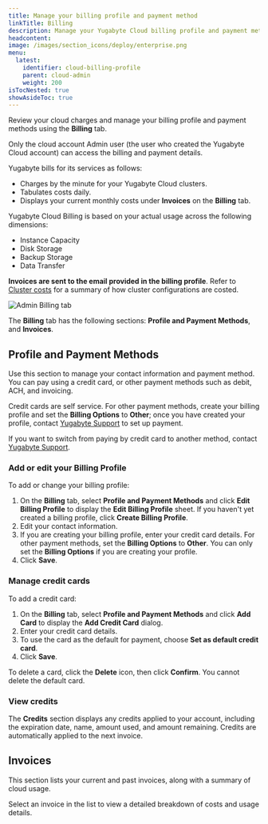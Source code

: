 ```yaml
---
title: Manage your billing profile and payment method
linkTitle: Billing
description: Manage your Yugabyte Cloud billing profile and payment methods and view invoices.
headcontent:
image: /images/section_icons/deploy/enterprise.png
menu:
  latest:
    identifier: cloud-billing-profile
    parent: cloud-admin
    weight: 200
isTocNested: true
showAsideToc: true
---
```


Review your cloud charges and manage your billing profile and payment methods using the **Billing** tab.

Only the cloud account Admin user (the user who created the Yugabyte Cloud account) can access the billing and payment details.

Yugabyte bills for its services as follows:

- Charges by the minute for your Yugabyte Cloud clusters.
- Tabulates costs daily.
- Displays your current monthly costs under **Invoices** on the **Billing** tab.

Yugabyte Cloud Billing is based on your actual usage across the following dimensions:

- Instance Capacity
- Disk Storage
- Backup Storage
- Data Transfer
 
**Invoices are sent to the email provided in the billing profile**. Refer to [Cluster costs](../cloud-billing-costs) for a summary of how cluster configurations are costed.

![Admin Billing tab](/images/yb-cloud/cloud-admin-billing.png)

The **Billing** tab has the following sections: **Profile and Payment Methods**, and **Invoices**.

## Profile and Payment Methods

Use this section to manage your contact information and payment method. You can pay using a credit card, or other payment methods such as debit, ACH, and invoicing.

Credit cards are self service. For other payment methods, create your billing profile and set the **Billing Options** to **Other**; once you have created your profile, contact [Yugabyte Support](https://support.yugabyte.com/hc/en-us/requests/new?ticket_form_id=360003113431) to set up payment.

If you want to switch from paying by credit card to another method, contact [Yugabyte Support](https://support.yugabyte.com/hc/en-us/requests/new?ticket_form_id=360003113431).

### Add or edit your Billing Profile

To add or change your billing profile:

1. On the **Billing** tab, select **Profile and Payment Methods** and click **Edit Billing Profile** to display the **Edit Billing Profile** sheet. If you haven't yet created a billing profile, click **Create Billing Profile**. 
1. Edit your contact information.
1. If you are creating your billing profile, enter your credit card details. For other payment methods, set the **Billing Options** to **Other**. You can only set the **Billing Options** if you are creating your profile.
1. Click **Save**.

### Manage credit cards

To add a credit card:

1. On the **Billing** tab, select **Profile and Payment Methods** and click **Add Card** to display the **Add Credit Card** dialog. 
1. Enter your credit card details.
1. To use the card as the default for payment, choose **Set as default credit card**.
1. Click **Save**.

To delete a card, click the **Delete** icon, then click **Confirm**. You cannot delete the default card.

### View credits

The **Credits** section displays any credits applied to your account, including the expiration date, name, amount used, and amount remaining. Credits are automatically applied to the next invoice.

## Invoices

This section lists your current and past invoices, along with a summary of cloud usage.

Select an invoice in the list to view a detailed breakdown of costs and usage details.

<!--
## Cost Estimator

Use the cost estimator to see estimated monthly and yearly pricing for for your cloud, based on configuration, backup, and data transfer settings.
-->
